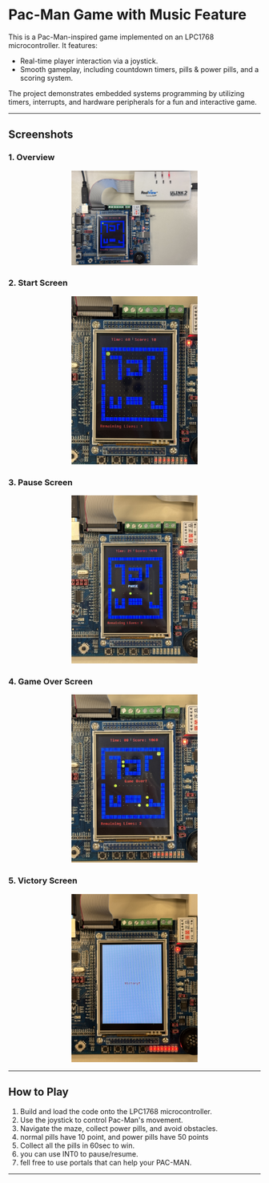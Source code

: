 # Pac-Man Game with Music Feature

This is a Pac-Man-inspired game implemented on an LPC1768 microcontroller. It features:
- Real-time player interaction via a joystick.
- Smooth gameplay, including countdown timers, pills & power pills, and a scoring system.


The project demonstrates embedded systems programming by utilizing timers, interrupts, and hardware peripherals for a fun and interactive game.

---

## Screenshots

### 1. Overview
<div align="center">
  <img src="Docs/images/overview.JPG" alt="Overview" width="50%">
</div>


### 2. Start Screen
<div align="center">
  <img src="Docs/images/start_screen.JPG" alt="start_screen" width="50%">
</div>

### 3. Pause Screen
<div align="center">
  <img src="Docs/images/pause_screen.JPG" alt="Pause Screen" width="50%">
</div>

### 4. Game Over Screen
<div align="center">
  <img src="Docs/images/game_over.JPG" alt="Game Over Screen" width="50%">
</div>

### 5. Victory Screen
<div align="center">
  <img src="Docs/images/victory_screen.JPG" alt="Victory Screen" width="50%">
</div>

---

## How to Play

1. Build and load the code onto the LPC1768 microcontroller.
2. Use the joystick to control Pac-Man's movement.
3. Navigate the maze, collect power pills, and avoid obstacles.
4. normal pills have 10 point, and power pills have 50 points
5. Collect all the pills in 60sec to win.
6. you can use INT0 to pause/resume.
7. fell free to use portals that can help your PAC-MAN.

---